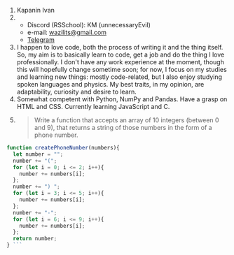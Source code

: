 1. Kapanin Ivan
2. * Discord (RSSchool): KM (unnecessaryEvil)
   * e-mail: wazilits@gmail.com
   * [Telegram](https://t.me/unnecessary_Evil)
3. I happen to love code, both the process of writing it and the thing itself. So, my aim is to basically learn to code, get a job and do the thing I love professionally. I don't have any work experience at the moment, though this will hopefully change sometime soon; for now, I focus on my studies and learning new things: mostly code-related, but I also enjoy studying spoken languages and physics. My best traits, in my opinion, are adaptability, curiosity and desire to learn.
4. Somewhat competent with Python, NumPy and Pandas. Have a grasp on HTML and CSS. Currently learning JavaScript and C.
5. > Write a function that accepts an array of 10 integers (between 0 and 9), that returns a string of those numbers in the form of a phone number.
``` javascript
function createPhoneNumber(numbers){
  let number = "";
  number += "(";
  for (let i = 0; i <= 2; i++){
    number += numbers[i];
  };
  number += ") ";
  for (let i = 3; i <= 5; i++){
    number += numbers[i];
  };
  number += "-";
  for (let i = 6; i <= 9; i++){
    number += numbers[i];
  };
  return number;
} ```
